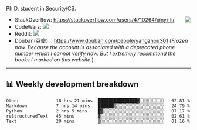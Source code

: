 Ph.D. student in Security/CS.

<img align="right" src="https://github-readme-stats.vercel.app/api?username=li-xin-yi&count_private=true&show_icons=true&hide_title=true&theme=tokyonight" />

- StackOverflow: https://stackoverflow.com/users/4710264/xinyi-li/
- CodeWars: [![](https://www.codewars.com/users/xy-li/badges/micro)](https://www.codewars.com/users/xy-li/)
- Reddit: [![](https://img.shields.io/reddit/user-karma/combined/xy-li?style=social)](https://www.reddit.com/user/xy-li/)
- Douban(豆瓣）: https://www.douban.com/people/yangzhou301  (*Frozen now. Because the account is associated with a deprecated phone number which I cannot verify now. But I extremely recommend the books I marked on this website.*)

---

## 📊 Weekly development breakdown

<!--START_SECTION:waka-->
```text
Other              18 hrs 21 mins  ███████████████▓░░░░░░░░░   62.81 % 
Markdown           7 hrs 14 mins   ██████▒░░░░░░░░░░░░░░░░░░   24.79 % 
Python             2 hrs 5 mins    █▓░░░░░░░░░░░░░░░░░░░░░░░   07.17 % 
reStructuredText   45 mins         ▓░░░░░░░░░░░░░░░░░░░░░░░░   02.61 % 
Text               20 mins         ▒░░░░░░░░░░░░░░░░░░░░░░░░   01.16 % 
```
<!--END_SECTION:waka-->
